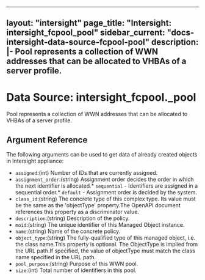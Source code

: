 
---
layout: "intersight"
page_title: "Intersight: intersight_fcpool_pool"
sidebar_current: "docs-intersight-data-source-fcpool-pool"
description: |-
Pool represents a collection of WWN addresses that can be allocated to VHBAs of a server profile.
---

# Data Source: intersight_fcpool._pool
Pool represents a collection of WWN addresses that can be allocated to VHBAs of a server profile.
## Argument Reference
The following arguments can be used to get data of already created objects in Intersight appliance:
* `assigned`:(int) Number of IDs that are currently assigned. 
* `assignment_order`:(string) Assignment order decides the order in which the next identifier is allocated.* `sequential` - Identifiers are assigned in a sequential order.* `default` - Assignment order is decided by the system. 
* `class_id`:(string) The concrete type of this complex type. Its value must be the same as the 'objectType' property.The OpenAPI document references this property as a discriminator value. 
* `description`:(string) Description of the policy. 
* `moid`:(string) The unique identifier of this Managed Object instance. 
* `name`:(string) Name of the concrete policy. 
* `object_type`:(string) The fully-qualified type of this managed object, i.e. the class name.This property is optional. The ObjectType is implied from the URL path.If specified, the value of objectType must match the class name specified in the URL path. 
* `pool_purpose`:(string) Purpose of this WWN pool. 
* `size`:(int) Total number of identifiers in this pool. 
